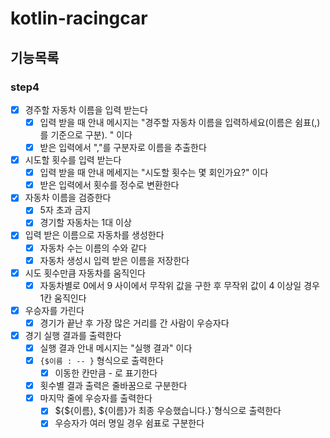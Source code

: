 # kotlin-racingcar

## 기능목록

### step4
- [x] 경주할 자동차 이름을 입력 받는다 
  - [x] 입력 받을 때 안내 메시지는 "경주할 자동차 이름을 입력하세요(이름은 쉼표(,)를 기준으로 구분).
    " 이다
  - [x] 받은 입력에서 ","를 구분자로 이름을 추출한다
- [x] 시도할 횟수를 입력 받는다 
  - [x] 입력 받을 때 안내 메세지는 "시도할 횟수는 몇 회인가요?" 이다 
  - [x] 받은 입력에서 횟수를 정수로 변환한다
- [x] 자동차 이름을 검증한다
  - [x] 5자 초과 금지 
  - [x] 경기할 자동차는 1대 이상
- [x] 입력 받은 이름으로 자동차를 생성한다 
  - [x] 자동차 수는 이름의 수와 같다 
  - [x] 자동차 생성시 입력 받은 이름을 저장한다
- [x] 시도 횟수만큼 자동차를 움직인다
  - [x] 자동차별로 0에서 9 사이에서 무작위 값을 구한 후 무작위 값이 4 이상일 경우 1칸 움직인다
- [x] 우승자를 가린다 
  - [x] 경기가 끝난 후 가장 많은 거리를 간 사람이 우승자다 
- [x] 경기 실행 결과를 출력한다 
  - [x] 실행 결과 안내 메시지는 "실행 결과" 이다 
  - [x] `{$이름 : -- }` 형식으로 출력한다 
    - [x] 이동한 칸만큼 - 로 표기한다 
  - [x] 횟수별 결과 출력은 줄바꿈으로 구분한다
  - [x] 마지막 줄에 우승자를 출력한다 
    - [x] ${${이름}, ${이름}가 최종 우승했습니다.}`형식으로 출력한다 
    - [x] 우승자가 여러 명일 경우 쉼표로 구분한다
